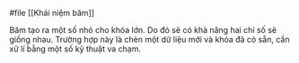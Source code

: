 #file [[Khái niệm băm]]

Băm tạo ra một số nhỏ cho khóa lớn. Do đó sẽ có khả năng hai chỉ số sẽ giống nhau. Trường hợp này là chèn một dữ liệu mới và khóa đã có sẵn, cần xử lí bằng một số kỹ thuật va chạm.